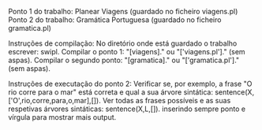 Ponto 1 do trabalho: Planear Viagens (guardado no ficheiro viagens.pl)
Ponto 2 do trabalho: Gramática Portuguesa (guardado no ficheiro gramatica.pl)

Instruções de compilação:
No diretório onde está guardado o trabalho escrever: swipl.
Compilar o ponto 1: "[viagens]." ou "['viagens.pl']." (sem aspas).
Compilar o segundo ponto: "[gramatica]." ou "['gramatica.pl']." (sem aspas).

Instruções de executação do ponto 2:
Verificar se, por exemplo, a frase "O rio corre para o mar" está correta e qual a sua árvore sintática: sentence(X,['O',rio,corre,para,o,mar],[]).
Ver todas as frases possíveis e as suas respetivas árvores sintáticas:
sentence(X,L,[]). inserindo sempre ponto e vírgula para mostrar mais output.
